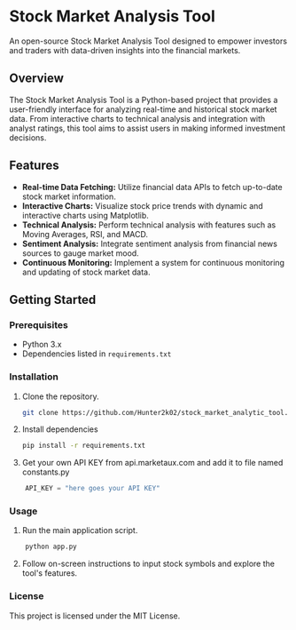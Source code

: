 # Stock Market Analysis Tool

An open-source Stock Market Analysis Tool designed to empower investors and traders with data-driven insights into the financial markets.

## Overview

The Stock Market Analysis Tool is a Python-based project that provides a user-friendly interface for analyzing real-time and historical stock market data. From interactive charts to technical analysis and integration with analyst ratings, this tool aims to assist users in making informed investment decisions.

## Features

- **Real-time Data Fetching:** Utilize financial data APIs to fetch up-to-date stock market information.
- **Interactive Charts:** Visualize stock price trends with dynamic and interactive charts using Matplotlib.
- **Technical Analysis:** Perform technical analysis with features such as Moving Averages, RSI, and MACD.
- **Sentiment Analysis:** Integrate sentiment analysis from financial news sources to gauge market mood.
-  **Continuous Monitoring:** Implement a system for continuous monitoring and updating of stock market data.

## Getting Started

### Prerequisites

- Python 3.x
- Dependencies listed in `requirements.txt`

### Installation

1. Clone the repository.
   ```bash
   git clone https://github.com/Hunter2k02/stock_market_analytic_tool.git
   ```
2. Install dependencies
    ```bash
   pip install -r requirements.txt
   ```
3. Get your own API KEY from api.marketaux.com and add it to file named constants.py
```python
    API_KEY = "here goes your API KEY"
   ```

### Usage
1. Run the main application script.
```bash
    python app.py
   ```
2. Follow on-screen instructions to input stock symbols and explore the tool's features.

### License
This project is licensed under the MIT License.